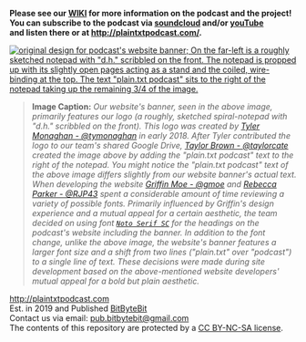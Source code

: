 **Please see our [WIKI](https://github.com/publishing-bitbytebit/PlainTxtPodcast/wiki/(de)Brief(ed)-Description) for more information on the podcast and the project!**  
**You can subscribe to the podcast via [soundcloud](https://soundcloud.com/publishing-bitbytebit) and/or [youTube](https://www.youtube.com/channel/UCTdFrshchl-bJEaBov6px-g?disable_polymer=true)   
and listen there or at http://plaintxtpodcast.com/.**    

[![original design for podcast's website banner; On the far-left is a roughly sketched notepad with "d.h." scribbled on the front. The notepad is propped up with its slightly open pages acting as a stand and the coiled, wire-binding at the top. The text "plain.txt podcast" sits to the right of the notepad taking up the remaining 3/4 of the image.](https://github.com/publishing-bitbytebit/PlainTxtPodcast/blob/wip/images/dhNotepadWithText.png "plain.txt podcast DH notepad logo")](http://plaintxtpodcast.com/)  

> **Image Caption:** _Our website's banner, seen in the above image, primarily features our logo (a roughly, sketched spiral-notepad with "d.h." scribbled on the front). This logo was created by [Tyler Monaghan - @tymonaghan](https://github.com/tymonaghan) in early 2018. After Tyler contributed the logo to our team's shared Google Drive, [Taylor Brown - @taylorcate](https://github.com/taylorcate) created the image above by adding the "plain.txt podcast" text to the right of the notepad. You might notice the "plain.txt podcast" text of the above image differs slightly from our website banner's actual text. When developing the website [Griffin Moe - @gmoe](https://github.com/gmoe) and [Rebecca Parker - @RJP43](https://github.com/RJP43) spent a considerable amount of time reviewing a variety of possible fonts. Primarily influenced by Griffin's design experience and a mutual appeal for a certain aesthetic, the team decided on using font [`Noto Serif SC`](https://fonts.google.com/specimen/Noto+Serif+SC) for the headings on the podcast's website including the banner. In addition to the font change, unlike the above image, the website's banner features a larger font size and a shift from two lines ("plain.txt" over "podcast") to a single line of text. These decisions were made during site development based on the above-mentioned website developers' mutual appeal for a bold but plain aesthetic._   

http://plaintxtpodcast.com    
Est. in 2019 and Published [BitByteBit](https://github.com/publishing-bitbytebit)  
Contact us via email: pub.bitbytebit@gmail.com  
The contents of this repository are protected by a [CC BY-NC-SA license](https://creativecommons.org/licenses/by-nc-sa/4.0/legalcode).   

